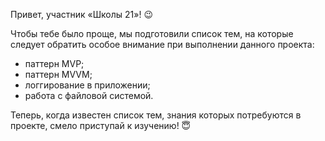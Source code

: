 Привет, участник «Школы 21»! 😉

Чтобы тебе было проще, мы подготовили список тем, на которые следует обратить особое внимание при выполнении данного проекта:

- паттерн MVP;
- паттерн MVVM;
- логгирование в приложении;
- работа с файловой системой.

Теперь, когда известен список тем, знания которых потребуются в проекте, смело приступай к изучению! 😇

